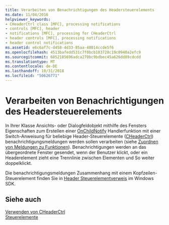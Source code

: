 ```yaml
---
title: Verarbeiten von Benachrichtigungen des Headersteuerelements
ms.date: 11/04/2016
helpviewer_keywords:
- CHeaderCtrl class [MFC], processing notifications
- controls [MFC], header
- notifications [MFC], processing for CHeaderCtrl
- header controls [MFC], processing notifications
- header control notifications
ms.assetid: e6c6af7c-d458-4d33-85aa-48014ccde5f6
ms.openlocfilehash: 4513bafedd531c7f0bcb103728c19c0940a2efc9
ms.sourcegitcommit: 6052185696adca270bc9bdbec45a626dd89cdcdd
ms.translationtype: MT
ms.contentlocale: de-DE
ms.lasthandoff: 10/31/2018
ms.locfileid: "50626771"
---
```

# <a name="processing-header-control-notifications"></a>Verarbeiten von Benachrichtigungen des Headersteuerelements

In Ihrer Klasse Ansichts- oder Dialogfeldobjekt mithilfe des Fensters Eigenschaften zum Erstellen einer [OnChildNotify](../mfc/reference/cwnd-class.md#onchildnotify) Handlerfunktion mit einer Switch-Anweisung für beliebige Header-Steuerelemente ([CHeaderCtrl](../mfc/reference/cheaderctrl-class.md)) benachrichtigungsmeldungen werden sollen verarbeiten (siehe [Zuordnen von Meldungen zu Funktionen](../mfc/reference/mapping-messages-to-functions.md)). Benachrichtigungen werden an das übergeordnete Fenster gesendet, wenn der Benutzer klickt, oder ein Headerelement zieht eine Trennlinie zwischen Elementen und So weiter doppelklickt.

Die benachrichtigungsmeldungen Zusammenhang mit einem Kopfzeilen-Steuerelement finden Sie in [Header Steuerelementverweis](https://msdn.microsoft.com/library/windows/desktop/bb775239) im Windows SDK.

## <a name="see-also"></a>Siehe auch

[Verwenden von CHeaderCtrl](../mfc/using-cheaderctrl.md)<br/>
[Steuerelemente](../mfc/controls-mfc.md)


